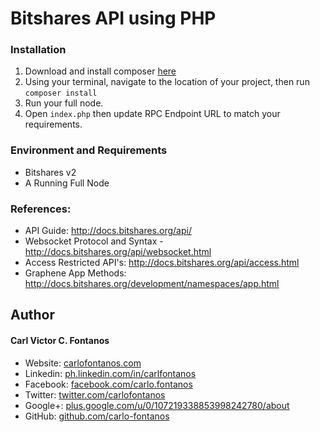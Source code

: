 # Bitshares API using PHP


### Installation
1. Download and install composer [here](https://getcomposer.org/download/)
2. Using your terminal, navigate to the location of your project, then run `composer install` 
3. Run your full node.
4. Open `index.php` then update RPC Endpoint URL to match your requirements. 

### Environment and Requirements
+ Bitshares v2
+ A Running Full Node

### References:
+ API Guide: http://docs.bitshares.org/api/
+ Websocket Protocol and Syntax - http://docs.bitshares.org/api/websocket.html 
+ Access Restricted API's: http://docs.bitshares.org/api/access.html
+ Graphene App Methods: http://docs.bitshares.org/development/namespaces/app.html

## Author
#### Carl Victor C. Fontanos
+ Website: [carlofontanos.com](http://www.carlofontanos.com)
+ Linkedin: [ph.linkedin.com/in/carlfontanos](http://ph.linkedin.com/in/carlfontanos)
+ Facebook: [facebook.com/carlo.fontanos](http://facebook.com/carlo.fontanos)
+ Twitter: [twitter.com/carlofontanos](http://twitter.com/carlofontanos)
+ Google+: [plus.google.com/u/0/107219338853998242780/about](https://plus.google.com/u/0/107219338853998242780/about)
+ GitHub: [github.com/carlo-fontanos](https://github.com/carlo-fontanos)